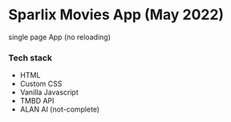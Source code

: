 # Sparlix Movies App (May 2022)

single page App (no reloading)

### Tech stack
 - HTML
 - Custom CSS
 - Vanilla Javascript
 - TMBD API
 - ALAN AI (not-complete)
 
